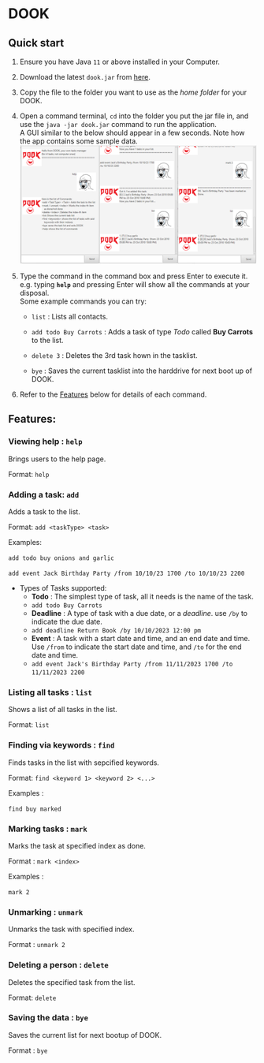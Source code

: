 # DOOK

## Quick start

1. Ensure you have Java `11` or above installed in your Computer.

1. Download the latest `dook.jar` from [here](https://github.com/iapetusbob/ip/releases).

1. Copy the file to the folder you want to use as the _home folder_ for your DOOK.

1. Open a command terminal, `cd` into the folder you put the jar file in, and use the `java -jar dook.jar` command to run the application.<br>
   A GUI similar to the below should appear in a few seconds. Note how the app contains some sample data.<br>
   ![Ui](Ui.png)

1. Type the command in the command box and press Enter to execute it. e.g. typing **`help`** and pressing Enter will show all the commands at your disposal.<br>
   Some example commands you can try:

   * `list` : Lists all contacts.

   * `add todo Buy Carrots` : Adds a task of type *Todo* called **Buy Carrots** to the list.

   * `delete 3` : Deletes the 3rd task hown in the tasklist.

   * `bye` : Saves the current tasklist into the harddrive for next boot up of DOOK.

1. Refer to the [Features](#features) below for details of each command.

## Features:

### Viewing help : ``help``

Brings users to the help page.

Format: ``help``

### Adding a task: ``add``

Adds a task to the list.

Format: ``add <taskType> <task>``

Examples:

``add todo buy onions and garlic``

``add event Jack Birthday Party /from 10/10/23 1700 /to 10/10/23 2200``

   * Types of Tasks supported:
      * **Todo** : The simplest type of task, all it needs is the name of the task.
      * ``add todo Buy Carrots``
      *  **Deadline** : A type of task with a due date, or a *deadline*. use ``/by`` to indicate the due date.
      *  ``add deadline Return Book /by 10/10/2023 12:00 pm``
      *  **Event** : A task with a start date and time, and an end date and time. Use ``/from`` to indicate the start date and time, and ``/to`` for the end date and time.
      *  ``add event Jack's Birthday Party /from 11/11/2023 1700 /to 11/11/2023 2200``

### Listing all tasks : ``list``

Shows a list of all tasks in the list.

Format: ``list``

### Finding via keywords : ``find ``

Finds tasks in the list with sepcified keywords.

Format: ``find <keyword 1> <keyword 2> <...>``

Examples :

``find buy marked``

### Marking tasks : ``mark ``

Marks the task at specified index as done.

Format : ``mark <index>``

Examples :

``mark 2``

### Unmarking : ``unmark``

Unmarks the task with specified index.

Format : ``unmark 2``

### Deleting a person : ``delete``

Deletes the specified task from the list.

Format: ``delete``

### Saving the data : ``bye``

Saves the current list for next bootup of DOOK.

Format : ``bye``
